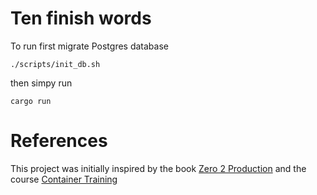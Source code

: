 
# Ten finish words

To run first migrate Postgres database
``` 
./scripts/init_db.sh
``` 
then simpy run

``` 
cargo run
``` 

# References

This project was initially inspired by the book [Zero 2 Production](https://www.zero2prod.com) and the course [Container Training](https://container.training)


